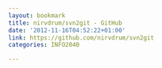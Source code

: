 ```yaml
---
layout: bookmark
title: nirvdrum/svn2git - GitHub
date: '2012-11-16T04:52:22+01:00'
link: https://github.com/nirvdrum/svn2git
categories: INFO2040

---
```

